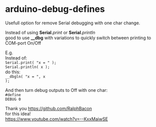 # arduino-debug-defines
Usefull option for remove Serial debugging with one char change.

Instead of using <b>Serial</b>.<i>print</i> or <b>Serial</b>.<i>println</i><br>
good to use <b>__dbg</b> with variations to quickly switch between printing to COM-port On/Off

E.g.<br>
Instead of:<br>
<code>Serial.print( "x = " ); Serial.println( x );</code><br>
do this:<br>
<code>__dbgln( "x = ", x );</code><br>

And then turn debug outputs to Off with one char:<br>
<code>#define DEBUG 0</code>

Thank you https://github.com/RalphBacon<br>
for this idea!<br>
https://www.youtube.com/watch?v=--KxxMaiwSE
